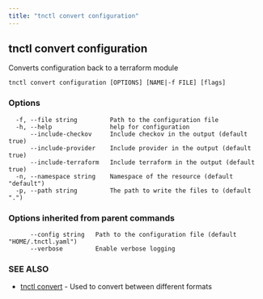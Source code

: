 ```yaml
---
title: "tnctl convert configuration"
---
```

## tnctl convert configuration

Converts configuration back to a terraform module

```
tnctl convert configuration [OPTIONS] [NAME|-f FILE] [flags]
```

### Options

```
  -f, --file string         Path to the configuration file
  -h, --help                help for configuration
      --include-checkov     Include checkov in the output (default true)
      --include-provider    Include provider in the output (default true)
      --include-terraform   Include terraform in the output (default true)
  -n, --namespace string    Namespace of the resource (default "default")
  -p, --path string         The path to write the files to (default ".")
```

### Options inherited from parent commands

```
      --config string   Path to the configuration file (default "HOME/.tnctl.yaml")
      --verbose         Enable verbose logging
```

### SEE ALSO

* [tnctl convert](../tnctl_convert)	 - Used to convert between different formats

